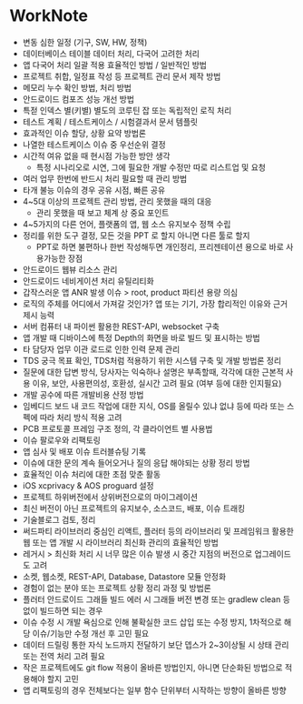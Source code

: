 # WorkNote

- 변동 심한 일정 (기구, SW, HW, 정책)
- 데이터베이스 테이블 데이터 처리, 다국어 고려한 처리
- 앱 다국어 처리 일괄 적용 효율적인 방법 / 일반적인 방법
- 프로젝트 취합, 일정표 작성 등 프로젝트 관리 문서 제작 방법
- 메모리 누수 확인 방법, 처리 방법
- 안드로이드 컴포즈 성능 개선 방법
- 특젇 인덱스 별(키별) 별도의 코루틴 잡 또는 독립적인 로직 처리
- 테스트 계획 / 테스트케이스 / 시험결과서 문서 템플릿
- 효과적인 이슈 할당, 상황 요약 방법론
- 나열한 테스트케이스 이슈 중 우선순위 결정
- 시간적 여유 없을 때 현시점 가능한 방안 생각
  - 특정 시나리오로 시연, 그에 필요한 개발 수정만 따로 리스트업 및 요청
- 여러 업무 한번에 반드시 처리 필요할 때 관리 방법
- 타개 불능 이슈의 경우 공유 시점, 빠른 공유
- 4~5대 이상의 프로젝트 관리 방법, 관리 못했을 때의 대응
  - 관리 못했을 때 보고 체계 상 중요 포인트
- 4~5가지의 다른 언어, 플랫폼의 앱, 웹 소스 유지보수 정책 수립
- 정리를 위한 도구 결정, 모든 것을 PPT 로 할지 아니면 다른 툴로 할지
  - PPT로 하면 불편하나 한번 작성해두면 개인정리, 프리젠테이션 용으로 바로 사용가능한 장점
- 안드로이드 웹뷰 리소스 관리
- 안드로이드 네비게이션 처리 유틸리티화
- 갑작스러운 앱 ANR 발생 이슈 > root, product 파티션 용량 의심
- 로직의 주체를 어디에서 가져갈 것인가? 앱 또는 기기, 가장 합리적인 이유와 근거 제시 능력
- 서버 컴퓨터 내 파이썬 활용한 REST-API, websocket 구축
- 앱 개발 때 디바이스에 특정 Depth의 화면을 바로 빌드 및 표시하는 방법
- 타 담당자 업무 이관 로드로 인한 인력 문제 관리
- TDS 궁극 목표 확인, TDS처럼 적용하기 위한 시스템 구축 및 개발 방법론 정리
- 질문에 대한 답변 방식, 당사자는 익숙하나 설명은 부족할때, 각각에 대한 근본적 사용 이유, 보안, 사용편의성, 호환성, 실시간 고려 필요 (여부 등에 대한 인지필요)
- 개발 공수에 따른 개발비용 산정 방법
- 임베디드 보드 내 코드 작업에 대한 지식, OS를 올릴수 있냐 없냐 등에 따라 또는 스펙에 따라 처리 방식 적용 고려
- PCB 프로토콜 프레임 구조 정의, 각 클라이언트 별 사용법
- 이슈 팔로우와 리팩토링
- 앱 심사 및 배포 이슈 트러블슈팅 기록
- 이슈에 대한 문의 계속 들어오거나 질의 응답 해야되는 상황 정리 방법
- 효율적인 이슈 처리에 대한 초점 맞춘 활동
- iOS xcprivacy & AOS proguard 설정
- 프로젝트 하위버전에서 상위버전으로의 마이그레이션
- 최신 버전이 아닌 프로젝트의 유지보수, 소스코드, 배포, 이슈 트래킹
- 기술블로그 검토, 정리
- 써드파티 라이브러리 중심인 리액트, 플러터 등의 라이브러리 및 프레임워크 활용한 웹 또는 앱 개발 시 라이브러리 최신화 관리의 효율적인 방법
- 레거시 > 최신화 처리 시 너무 많은 이슈 발생 시 중간 지점의 버전으로 업그레이드도 고려
- 소켓, 웹소켓, REST-API, Database, Datastore 모듈 안정화
- 경험이 없는 분야 또는 프로젝트 상황 정리 과정 및 방법론
- 플러터 안드로이드 그래들 빌드 에러 시 그래들 버전 변경 또는 gradlew clean 등 없이 빌드하면 되는 경우
- 이슈 수정 시 개발 욕심으로 인해 불확실한 코드 삽입 또는 수정 방지, 1차적으로 해당 이슈/기능만 수정 개선 후 고민 필요
- 데이터 드릴링 통한 자식 노드까지 전달하기 보단 뎁스가 2~3이상될 시 상태 관리 또는 전역 처리 고려 필요
- 작은 프로젝트에도 git flow 적용이 올바른 방법인지, 아니면 단순화된 방법으로 적용해야 할지 고민
- 앱 리팩토링의 경우 전체보다는 일부 함수 단위부터 시작하는 방향이 올바른 방향
